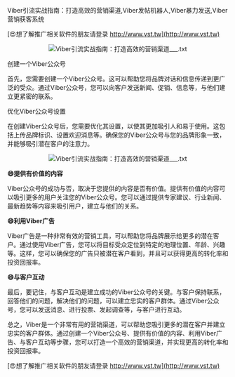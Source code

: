 Viber引流实战指南：打造高效的营销渠道,Viber发帖机器人,Viber暴力发送,Viber营销获客系统

[😍想了解推广相关软件的朋友请登录 http://www.vst.tw](http://www.vst.tw)

 <center><img src="https://vst.tw/MP4/tuiguang/png/8.png" alt="Viber引流实战指南：打造高效的营销渠道___.txt"></center>

创建一个Viber公众号

首先，您需要创建一个Viber公众号。这可以帮助您将品牌对话和信息传递到更广泛的受众。通过Viber公众号，您可以向客户发送新闻、促销、信息等，与他们建立更紧密的联系。

优化Viber公众号设置

在创建Viber公众号后，您需要优化其设置，以使其更加吸引人和易于使用。这包括上传品牌标识、设置欢迎消息等。确保您的Viber公众号与您的品牌形象一致，并能够吸引潜在客户的注意力。

 <center><img src="https://vst.tw/MP4/tuiguang/png/2.png" alt="Viber引流实战指南：打造高效的营销渠道___.txt"></center>

**😄提供有价值的内容**

Viber公众号的成功与否，取决于您提供的内容是否有价值。提供有价值的内容可以吸引更多的用户关注您的Viber公众号。您可以通过提供专家建议、行业新闻、最新趋势等内容来吸引用户，建立与他们的关系。

**😄利用Viber广告**

Viber广告是一种非常有效的营销工具，可以帮助您将品牌展示给更多的潜在客户。通过使用Viber广告，您可以将目标受众定位到特定的地理位置、年龄、兴趣等。这样，您可以确保您的广告只被潜在客户看到，并且可以获得更高的转化率和投资回报率。

**😄与客户互动**

最后，要记住，与客户互动是建立成功的Viber公众号的关键。与客户保持联系，回答他们的问题，解决他们的问题，可以建立忠实的客户群体。通过Viber公众号，您可以发送消息、进行投票、发起调查等，与客户进行互动。

总之，Viber是一个非常有用的营销渠道，可以帮助您吸引更多的潜在客户并建立忠实的客户群体。通过创建一个Viber公众号、提供有价值的内容、利用Viber广告、与客户互动等步骤，您可以打造一个高效的营销渠道，并实现更高的转化率和投资回报率。

[😍想了解推广相关软件的朋友请登录 http://www.vst.tw](http://www.vst.tw)



